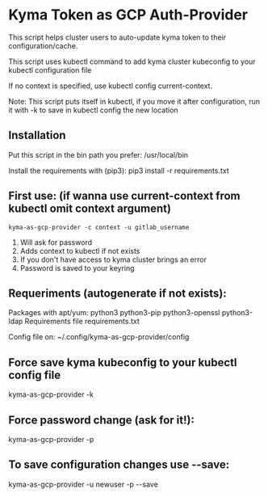 # Kyma Token as GCP Auth-Provider

This script helps cluster users to auto-update kyma token to their configuration/cache.

This script uses kubectl command to add kyma cluster kubeconfig to your kubectl configuration file

If no context is specified, use kubectl config current-context.

Note: This script puts itself in kubectl, if you move it after configuration, run it with -k to save in kubectl config the new location

## Installation
Put this script in the bin path you prefer:
    /usr/local/bin

Install the requirements with (pip3): pip3 install -r requirements.txt

## First use: (if wanna use current-context from kubectl omit context argument)
    kyma-as-gcp-provider -c context -u gitlab_username

1. Will ask for password
2. Adds context to kubectl if not exists
3. If you don't have access to kyma cluster brings an error
4. Password is saved to your keyring

## Requeriments (autogenerate if not exists):
Packages with apt/yum:
    python3
    python3-pip
    python3-openssl
    python3-ldap
Requirements file requirements.txt

Config file on: ~/.config/kyma-as-gcp-provider/config


## Force save kyma kubeconfig to your kubectl config file
kyma-as-gcp-provider -k

## Force password change (ask for it!):
kyma-as-gcp-provider -p

## To save configuration changes use --save:
kyma-as-gcp-provider -u newuser -p --save
